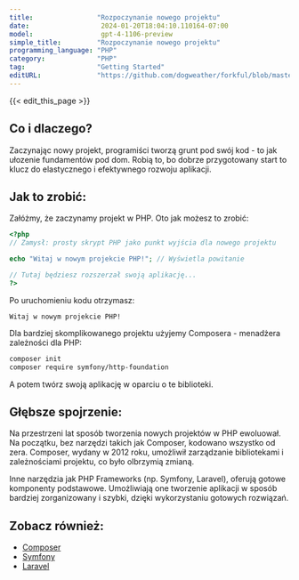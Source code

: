 ```yaml
---
title:                "Rozpoczynanie nowego projektu"
date:                  2024-01-20T18:04:10.110164-07:00
model:                 gpt-4-1106-preview
simple_title:         "Rozpoczynanie nowego projektu"
programming_language: "PHP"
category:             "PHP"
tag:                  "Getting Started"
editURL:              "https://github.com/dogweather/forkful/blob/master/content/pl/php/starting-a-new-project.md"
---
```


{{< edit_this_page >}}

## Co i dlaczego?
Zaczynając nowy projekt, programiści tworzą grunt pod swój kod - to jak ułozenie fundamentów pod dom. Robią to, bo dobrze przygotowany start to klucz do elastycznego i efektywnego rozwoju aplikacji.

## Jak to zrobić:
Załóżmy, że zaczynamy projekt w PHP. Oto jak możesz to zrobić:

```PHP
<?php
// Zamysł: prosty skrypt PHP jako punkt wyjścia dla nowego projektu

echo "Witaj w nowym projekcie PHP!"; // Wyświetla powitanie

// Tutaj będziesz rozszerzał swoją aplikację...
?>
```
Po uruchomieniu kodu otrzymasz:

```
Witaj w nowym projekcie PHP!
```

Dla bardziej skomplikowanego projektu użyjemy Composera - menadżera zależności dla PHP:

```bash
composer init
composer require symfony/http-foundation
```

A potem twórz swoją aplikację w oparciu o te biblioteki.

## Głębsze spojrzenie:
Na przestrzeni lat sposób tworzenia nowych projektów w PHP ewoluował. Na początku, bez narzędzi takich jak Composer, kodowano wszystko od zera. Composer, wydany w 2012 roku, umożliwił zarządzanie bibliotekami i zależnościami projektu, co było olbrzymią zmianą.

Inne narzędzia jak PHP Frameworks (np. Symfony, Laravel), oferują gotowe komponenty podstawowe. Umożliwiają one tworzenie aplikacji w sposób bardziej zorganizowany i szybki, dzięki wykorzystaniu gotowych rozwiązań.

## Zobacz również:
- [Composer](https://getcomposer.org/doc/)
- [Symfony](https://symfony.com/doc/current/setup.html)
- [Laravel](https://laravel.com/docs/)
